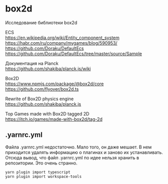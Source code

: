 # box2d
Исследование библиотеки box2d

ECS  
https://en.wikipedia.org/wiki/Entity_component_system  
https://habr.com/ru/company/mygames/blog/590953/  
https://github.com/Doraku/DefaultEcs  
https://github.com/Doraku/DefaultEcs/tree/master/source/Sample  

Документация на Planck  
https://github.com/shakiba/planck.js/wiki

Box2D  
https://www.npmjs.com/package/@box2d/core  
https://github.com/flyover/box2d.ts

Rewrite of Box2D physics engine  
https://github.com/shakiba/planck.js

Top Games made with Box2D tagged 2D  
https://itch.io/games/made-with-box2d/tag-2d

.yarnrc.yml
-----------

Файла .yarnrc.yml недостаточно. Мало того, он даже мешает. В нем приходится удалять информацию о плагинах и заново их устанавливать.
Отсюда вывод, что файл .yarnrc.yml по идее нельзя хранить в репозитории. Это очень странно.

```
yarn plugin import typescript
yarn plugin import workspace-tools
```